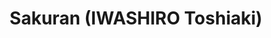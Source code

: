 --- 
title: "Sakuran (IWASHIRO Toshiaki)"
publishdate: "2019-3-5T16:48:46+02:00"
src: "https://365manga.net/manga/sakuran-iwashiro-toshiaki"
image: "https://data.365manga.net/images/thumbnails/30358-sakuran-iwashiro-toshiaki.jpg"
description: " New One-Shot from the mangaka of Psyren. 15 year old Eita gets inhabited by a species from space who challenges him to guess its name within five years or else he will be taken captive back to its home planet to be examined and study as a biological species from the planet Earth."
---